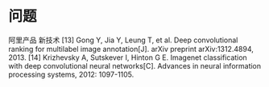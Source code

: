 # 问题
阿里产品
新技术
[13] Gong Y, Jia Y, Leung T, et al. Deep convolutional ranking for multilabel image annotation[J]. arXiv preprint arXiv:1312.4894, 2013.
[14] Krizhevsky A, Sutskever I, Hinton G E. Imagenet classification with deep convolutional neural networks[C]. Advances in neural information processing systems, 2012: 1097-1105.
